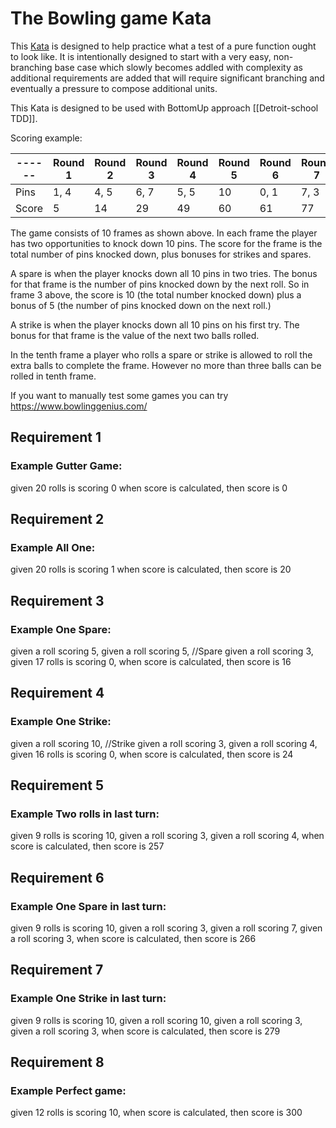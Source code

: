 # The Bowling game Kata

This [Kata](https://en.wikipedia.org/wiki/Kata_(programming)) is designed to help practice what a test of a pure 
function ought to look like. It is intentionally designed to start with a very easy, non-branching base case which 
slowly becomes addled with complexity as additional requirements are added that will require significant branching and 
eventually a pressure to compose additional units.

This Kata is designed to be used with BottomUp approach [[Detroit-school TDD]].

Scoring example:

------| Round 1  | Round 2 |  Round 3 |  Round 4 |  Round 5 |  Round 6 |  Round 7 |  Round 8 |  Round 9 |  Round 10 | 
----- | -------- | ------- |  ------- |  ------- |  ------- |  ------- |  ------- |  ------- |  ------- |  -------  | 
Pins  | 1, 4     | 4, 5    |  6, 7    |  5, 5    |  10      |  0, 1    |  7, 3    |  6, 4    |  10      |  2, 8, 6  | 
Score | 5        | 14      |  29      |  49      |  60      |  61      |  77      |  97      |  117     |  133      | 

The game consists of 10 frames as shown above. In each frame the player has
two opportunities to knock down 10 pins.  The score for the frame is the total
number of pins knocked down, plus bonuses for strikes and spares.

A spare is when the player knocks down all 10 pins in two tries.  The bonus for
that frame is the number of pins knocked down by the next roll.  So in frame 3
above, the score is 10 (the total number knocked down) plus a bonus of 5 (the
number of pins knocked down on the next roll.)

A strike is when the player knocks down all 10 pins on his first try.  The bonus
for that frame is the value of the next two balls rolled.

In the tenth frame a player who rolls a spare or strike is allowed to roll the extra
balls to complete the frame.  However no more than three balls can be rolled in
tenth frame.

If you want to manually test some games you can try https://www.bowlinggenius.com/

## Requirement 1

### Example Gutter Game:
given 20 rolls is scoring 0
when score is calculated, 
then score is 0

## Requirement 2

### Example All One:
given 20 rolls is scoring 1
when score is calculated, 
then score is 20

## Requirement 3

### Example One Spare:
given a roll scoring 5,
given a roll scoring 5, //Spare
given a roll scoring 3,
given 17 rolls is scoring 0,
when score is calculated, 
then score is 16

## Requirement 4

### Example One Strike:
given a roll scoring 10, //Strike
given a roll scoring 3, 
given a roll scoring 4,
given 16 rolls is scoring 0,
when score is calculated, 
then score is 24

## Requirement 5

### Example Two rolls in last turn:
given 9 rolls is scoring 10,
given a roll scoring 3, 
given a roll scoring 4,
when score is calculated, 
then score is 257

## Requirement 6

### Example One Spare in last turn:
given 9 rolls is scoring 10,
given a roll scoring 3, 
given a roll scoring 7,
given a roll scoring 3,
when score is calculated, 
then score is 266

## Requirement 7

### Example One Strike in last turn:
given 9 rolls is scoring 10,
given a roll scoring 10, 
given a roll scoring 3,
given a roll scoring 3,
when score is calculated, 
then score is 279

## Requirement 8

### Example Perfect game:
given 12 rolls is scoring 10,
when score is calculated, 
then score is 300
